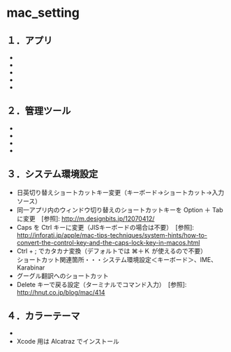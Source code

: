# mac_setting

## １．アプリ
* [Alfred]: https://www.alfredapp.com
* [Karabinar]: https://pqrs.org/osx/karabiner/index.html.ja
* [ShiftIt]: https://github.com/fikovnik/ShiftIt
* [SourceTree]: https://ja.atlassian.com/software/sourcetree
* [Sublime Text]: https://www.sublimetext.com

## ２．管理ツール
* [CocoaPods]: https://cocoapods.org
* [Homebrew]: http://brew.sh/index_ja.html
* [Git]: https://git-scm.com
* [Alcatraz]: http://alcatraz.io

## ３．システム環境設定
* 日英切り替えショートカットキー変更（キーボード→ショートカット→入力ソース）
* 同一アプリ内のウィンドウ切り替えのショートカットキーを Option ＋ Tab に変更　[参照]: http://m.designbits.jp/12070412/
* Caps を Ctrl キーに変更（JISキーボードの場合は不要）　[参照]: http://inforati.jp/apple/mac-tips-techniques/system-hints/how-to-convert-the-control-key-and-the-caps-lock-key-in-macos.html
* Ctrl + ; でカタカナ変換（デフォルトでは ⌘＋Ｋ が使えるので不要）  
  ショートカット関連箇所・・・システム環境設定＜キーボード＞、IME、Karabinar
* グーグル翻訳へのショートカット
* Delete キーで戻る設定（ターミナルでコマンド入力）　[参照]: http://hnut.co.jp/blog/mac/414

## ４．カラーテーマ
* [monokai]: https://packagecontrol.io/packages/Theme%20-%20Monokai	  "Sublime Text 用"
* Xcode 用は Alcatraz でインストール